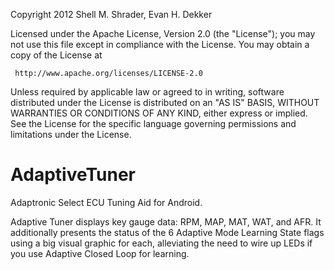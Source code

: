 
Copyright 2012 Shell M. Shrader, Evan H. Dekker

  Licensed under the Apache License, Version 2.0 (the "License");
  you may not use this file except in compliance with the License.
  You may obtain a copy of the License at

     http://www.apache.org/licenses/LICENSE-2.0

  Unless required by applicable law or agreed to in writing, software
  distributed under the License is distributed on an "AS IS" BASIS,
  WITHOUT WARRANTIES OR CONDITIONS OF ANY KIND, either express or implied.
  See the License for the specific language governing permissions and
  limitations under the License.

AdaptiveTuner
=============

Adaptronic Select ECU Tuning Aid for Android.

Adaptive Tuner displays key gauge data: RPM, MAP, MAT, WAT, and AFR.  It additionally presents the status of the 6 Adaptive Mode Learning State flags using a big visual graphic for each, alleviating the need to wire up LEDs if you use Adaptive Closed Loop for learning.

